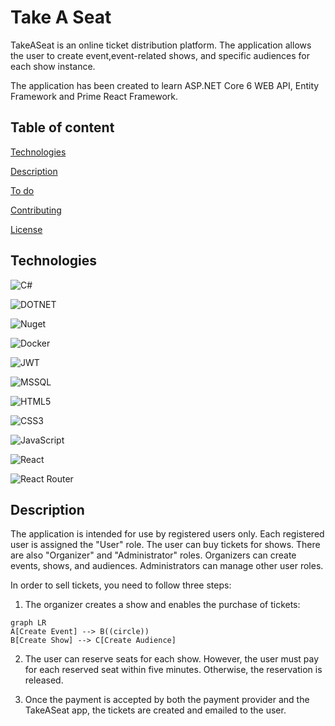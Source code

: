 # Take A Seat

TakeASeat is an online ticket distribution platform. The application allows the user to create event,event-related shows, and specific audiences for each show instance. 

The application has been created to learn ASP.NET Core 6 WEB API, Entity Framework and Prime React Framework. 

## Table of content

[Technologies](#technologies)

[Description](#description)

[To do](#to-do)

[Contributing](#contributing)

[License](#license)

## Technologies

![C#](https://img.shields.io/badge/C%23-239120?style=for-the-badge&logo=c-sharp&logoColor=white)

![DOTNET](https://img.shields.io/badge/.NET-512BD4?style=for-the-badge&logo=dotnet&logoColor=white)

![Nuget](https://img.shields.io/badge/NuGet-004880?style=for-the-badge&logo=nuget&logoColor=white)

![Docker](https://img.shields.io/badge/Docker-2CA5E0?style=for-the-badge&logo=docker&logoColor=white)

![JWT](https://img.shields.io/badge/JWT-black?style=for-the-badge&logo=JSON%20web%20tokens)

![MSSQL](https://img.shields.io/badge/Microsoft%20SQL%20Server-CC2927?style=for-the-badge&logo=microsoft%20sql%20server&logoColor=white)

![HTML5](https://img.shields.io/badge/html5-%23E34F26.svg?style=for-the-badge&logo=html5&logoColor=white)

![CSS3](https://img.shields.io/badge/css3-%231572B6.svg?style=for-the-badge&logo=css3&logoColor=white)

![JavaScript](https://img.shields.io/badge/javascript-%23323330.svg?style=for-the-badge&logo=javascript&logoColor=%23F7DF1E)

![React](https://img.shields.io/badge/react-%2320232a.svg?style=for-the-badge&logo=react&logoColor=%2361DAFB)

![React Router](https://img.shields.io/badge/React_Router-CA4245?style=for-the-badge&logo=react-router&logoColor=white)

## Description

The application is intended for use by registered users only. Each registered user is assigned the "User" role. The user can buy tickets for shows. There are also "Organizer" and "Administrator" roles. Organizers can create events, shows, and audiences. Administrators can manage other user roles.

In order to sell tickets, you need to follow three steps:
1. The organizer creates a show and enables the purchase of tickets:
```mermaid
graph LR
A[Create Event] --> B((circle))
B[Create Show] --> C[Create Audience]
```
2. The user can reserve seats for each show. However, the user must pay for each reserved seat within five minutes. Otherwise, the reservation is released.

3. Once the payment is accepted by both the payment provider and the TakeASeat app, the tickets are created and emailed to the user.
